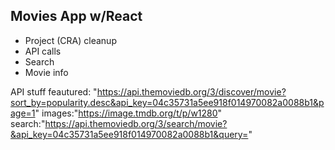 ## Movies App w/React

- Project (CRA) cleanup
- API calls
- Search
- Movie info

API stuff
feautured: "https://api.themoviedb.org/3/discover/movie?sort_by=popularity.desc&api_key=04c35731a5ee918f014970082a0088b1&page=1"
images:"https://image.tmdb.org/t/p/w1280"
search:"https://api.themoviedb.org/3/search/movie?&api_key=04c35731a5ee918f014970082a0088b1&query="
